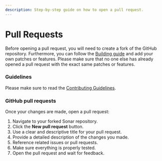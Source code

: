```yaml
---
description: Step-by-step guide on how to open a pull request.
---
```


# Pull Requests

Before opening a pull request, you will need to create a fork of the GitHub repository. Furthermore, you can follow the [Building guide](../sonar/building.md) and add your own patches or features. Please make sure that no one else has already opened a pull request with the exact same patches or features.

### Guidelines

Please make sure to read the [Contributing Guidelines](guidelines.md).

### GitHub pull requests

Once your changes are made, open a pull request:

1. Navigate to your forked Sonar repository.
2. Click the **New pull request** button.
3. Use a clear and descriptive title for your pull request.
4. Provide a detailed description of the changes you made.
5. Reference related issues or pull requests.
6. Make sure everything is properly tested.
7. Open the pull request and wait for feedback.
